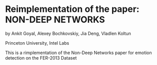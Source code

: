 # Reimplementation of the paper: NON-DEEP NETWORKS
by Ankit Goyal, Alexey Bochkovskiy, Jia Deng, Vladlen Koltun

Princeton University, Intel Labs

This is a rimplementation of the Non-Deep Networks paper for emotion detection on the FER-2013 Dataset
